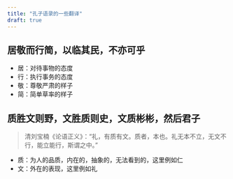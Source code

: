 ```yaml
---
title: "孔子语录的一些翻译"
draft: true
---
```


## 居敬而行简，以临其民，不亦可乎

- 居：对待事物的态度
- 行：执行事务的态度
- 敬：尊敬严肃的样子
- 简：简单草率的样子

## 质胜文则野，文胜质则史，文质彬彬，然后君子
>
> 清刘宝楠《论语正义》：“礼，有质有文。质者，本也。礼无本不立，无文不行，能立能行，斯谓之中。”

- 质：为人的品质，内在的，抽象的，无法看到的，这里例如仁
- 文：外在的表现，这里例如礼